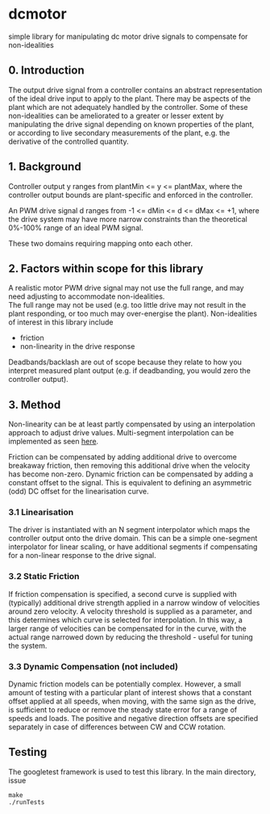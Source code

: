 # dcmotor
simple library for manipulating dc motor drive signals to compensate for non-idealities


## 0. Introduction

The output drive signal from a controller contains an abstract representation
of the ideal drive input to apply to the plant. There may be aspects of the plant
which are not adequately handled by the controller. Some of these non-idealities
can be ameliorated to a greater or lesser extent by manipulating the drive signal
depending on known properties of the plant, or according to live secondary 
measurements of the plant, e.g. the derivative of the controlled quantity.

## 1. Background

Controller output y ranges from plantMin <= y <= plantMax, where the 
controller output bounds are plant-specific and enforced in the controller.

An PWM drive signal d ranges from -1 <= dMin <= d <= dMax <= +1, where the
drive system may have more narrow constraints than the theoretical 0%-100% 
range of an ideal PWM signal. 

These two domains requiring mapping onto each other. 

## 2. Factors within scope for this library

A realistic motor PWM drive signal may not use the full range, 
and may need adjusting to accommodate non-idealities.   
The full range may not be used (e.g. too little drive may not result in
the plant responding, or too much may over-energise the plant). 
Non-idealities of interest in this library include

 - friction
 - non-linearity in the drive response

Deadbands/backlash are out of scope because they relate to 
how you interpret measured plant output (e.g. if deadbanding, you would zero 
the controller output). 

## 3. Method

Non-linearity can be at least partly compensated by using an interpolation approach to adjust
drive values. Multi-segment interpolation can be implemented as seen [here](https://www.electro-tech-online.com/threads/linear-interpolation-and-lookup-tables-c.147507/). 

Friction can be compensated by adding additional drive to overcome breakaway friction, then removing
this additional drive when the velocity has become non-zero.   Dynamic friction can be compensated by 
adding a constant offset to the signal. This is equivalent to defining
an asymmetric (odd) DC offset for the linearisation curve.

### 3.1 Linearisation

The driver is instantiated with an N segment interpolator which maps the controller output onto the 
drive domain. This can be a simple one-segment interpolator for linear scaling, or have additional
segments if compensating for a non-linear response to the drive signal. 

### 3.2 Static Friction

If friction compensation is specified, a second curve is supplied with (typically) additional drive strength applied in a 
narrow window of velocities around zero velocity. A velocity threshold is supplied as a parameter, and this determines
which curve is selected for interpolation. In this way, a larger range of velocities can be compensated for in the curve, 
with the actual range narrowed down by reducing the threshold - useful for tuning the system.

### 3.3 Dynamic Compensation (not included)

Dynamic friction models can be potentially complex. However, a small amount of testing with a particular plant of interest
shows that a constant offset applied at all speeds, when moving, with the same sign as the drive, is sufficient to reduce or
remove the steady state error for a range of speeds and loads. The positive and negative direction offsets are specified
separately in case of differences between CW and CCW rotation.

## Testing

The googletest framework is used to test this library. In the main directory, issue

```
make
./runTests
```
